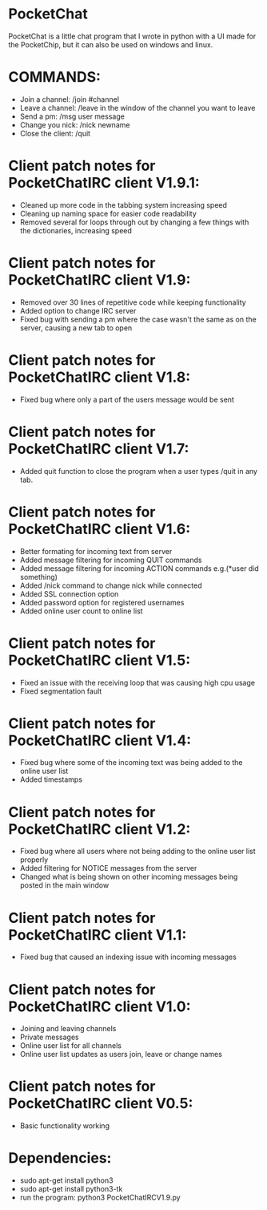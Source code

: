 # PocketChat
PocketChat is a little chat program that I wrote in python with a UI made for the PocketChip, but
it can also be used on windows and linux.

# COMMANDS:
- Join a channel: /join #channel
- Leave a channel: /leave in the window of the channel you want to leave
- Send a pm: /msg user message
- Change you nick: /nick newname
- Close the client: /quit

# Client patch notes for PocketChatIRC client V1.9.1:
- Cleaned up more code in the tabbing system increasing speed
- Cleaning up naming space for easier code readability
- Removed several for loops through out by changing a few things with the dictionaries, increasing speed

# Client patch notes for PocketChatIRC client V1.9:
- Removed over 30 lines of repetitive code while keeping functionality
- Added option to change IRC server
- Fixed bug with sending a pm where the case wasn't the same as on the server, causing a new tab to open

# Client patch notes for PocketChatIRC client V1.8:
- Fixed bug where only a part of the users message would be sent

# Client patch notes for PocketChatIRC client V1.7:
- Added quit function to close the program when a user types /quit in any tab.

# Client patch notes for PocketChatIRC client V1.6:
- Better formating for incoming text from server
- Added message filtering for incoming QUIT commands
- Added message filtering for incoming ACTION commands e.g.(*user did something)
- Added /nick command to change nick while connected
- Added SSL connection option
- Added password option for registered usernames
- Added online user count to online list

# Client patch notes for PocketChatIRC client V1.5:
- Fixed an issue with the receiving loop that was causing high cpu usage
- Fixed segmentation fault

# Client patch notes for PocketChatIRC client V1.4:
- Fixed bug where some of the incoming text was being added to the online user list
- Added timestamps

# Client patch notes for PocketChatIRC client V1.2:
- Fixed bug where all users where not being adding to the online user list properly
- Added filtering for NOTICE messages from the server
- Changed what is being shown on other incoming messages being posted in the main window

# Client patch notes for PocketChatIRC client V1.1:
- Fixed bug that caused an indexing issue with incoming messages

# Client patch notes for PocketChatIRC client V1.0:
- Joining and leaving channels
- Private messages
- Online user list for all channels
- Online user list updates as users join, leave or change names

# Client patch notes for PocketChatIRC client V0.5:
- Basic functionality working

# Dependencies:

- sudo apt-get install python3
- sudo apt-get install python3-tk
- run the program: 
  python3 PocketChatIRCV1.9.py
